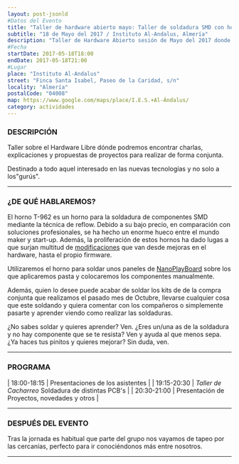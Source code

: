 ```yaml
---
layout: post-jsonld
#Datos del Evento
title: "Taller de hardware abierto mayo: Taller de soldadura SMD con horno de reflow"
subtitle: "18 de Mayo del 2017 / Instituto Al-Andalus, Almería"
description: "Taller de Hardware Abierto sesión de Mayo del 2017 donde realizaremos el soldado de componentes de montaje en superficie mediante el conocido horno de reflow T-962."
#Fecha
startDate: 2017-05-18T18:00
endDate: 2017-05-18T21:00
#Lugar
place: "Instituto Al-Andalus"
street: "Finca Santa Isabel, Paseo de la Caridad, s/n"
locality: "Almería"
postalCode: "04008"
map: https://www.google.com/maps/place/I.E.S.+Al-Ándalus/
category: actividades
---
```


### DESCRIPCIÓN

Taller sobre el Hardware Libre dónde podremos encontrar charlas, explicaciones y propuestas de proyectos para realizar de forma conjunta.

Destinado a todo aquel interesado en las nuevas tecnologías y no solo a los"gurús".

---

### ¿DE QUÉ HABLAREMOS?

El horno T-962 es un horno para la soldadura de componentes SMD mediante la técnica de reflow. Debido a su bajo precio, en comparación con soluciones profesionales, se ha hecho un enorme hueco entre el mundo maker y start-up. Además, la proliferación de estos hornos ha dado lugas a que surjan multitud de [modificaciones](https://github.com/UnifiedEngineering/T-962-improvements/wiki) que van desde mejoras en el hardware, hasta el propio firmware. 

Utilizaremos el horno para soldar unos paneles de [NanoPlayBoard](http://nanoplayboard.org/)  sobre los que aplicaremos pasta y colocaremos los componentes manualmente.

Además, quien lo desee puede acabar de soldar los kits de de la compra conjunta que realizamos el pasado mes de Octubre, llevarse cualquier cosa que este soldando y quiera comentar con los compañeros o simplemente pasarte y aprender viendo como realizar las soldaduras.

¿No sabes soldar y quieres aprender? Ven.
¿Eres un/una as de la soldadura y no hay componente que se te resista? Ven y ayuda al que menos sepa.
¿Ya haces tus pinitos y quieres mejorar? Sin duda, ven.

---

### PROGRAMA


| 18:00-18:15   | Presentaciones de los asistentes  |
| 19:15-20:30   | _Taller de Cacharreo_ Soldadura de distintas PCB's |
| 20:30-21:00 	| Presentación de Proyectos, novedades y otros |

---

### DESPUÉS DEL EVENTO

Tras la jornada es habitual que parte del grupo nos vayamos de tapeo por las cercanías, perfecto para ir conociéndonos más entre nosotros.

---
